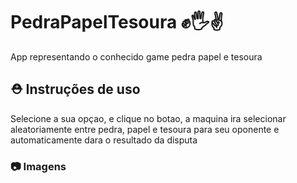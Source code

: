 # PedraPapelTesoura ✊🖐✌

App representando o conhecido game pedra papel e tesoura

## :rescue_worker_helmet: Instruções de uso

Selecione a sua opçao, e clique no botao, a maquina ira selecionar aleatoriamente entre pedra, papel e tesoura para seu oponente e automaticamente dara o resultado da disputa

### :camera: Imagens
